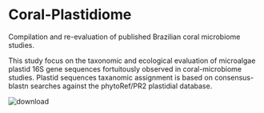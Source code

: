 # Coral-Plastidiome

Compilation and re-evaluation of published Brazilian coral microbiome studies. 

This study focus on the taxonomic and ecological evaluation of microalgae plastid 16S gene sequences fortuitously observed in coral-microbiome studies. Plastid sequences taxanomic assignment is based on consensus-blastn searches against the phytoRef/PR2 plastidial database.

![download](https://github.com/user-attachments/assets/58aae41c-1b8c-496e-87fc-346df0f036c3)

